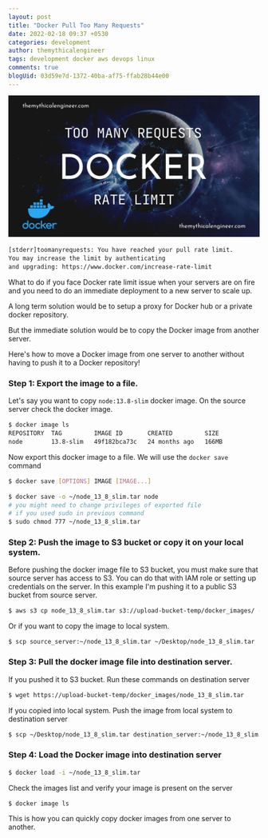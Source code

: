 ```yaml
---
layout: post
title: "Docker Pull Too Many Requests"
date: 2022-02-18 09:37 +0530
categories: development
author: themythicalengineer
tags: development docker aws devops linux
comments: true
blogUid: 03d59e7d-1372-40ba-af75-ffab28b44e00
---
```


![docker-pull-too-many-requests.webp](/assets/images/docker-pull-too-many-requests/docker-pull-too-many-requests.webp)

```bash
[stderr]toomanyrequests: You have reached your pull rate limit.
You may increase the limit by authenticating 
and upgrading: https://www.docker.com/increase-rate-limit
```

What to do if you face Docker rate limit issue when your servers are on fire and you need to do an immediate deployment to a new server to scale up.

A long term solution would be to setup a proxy for Docker hub or a private docker repository.

But the immediate solution would be to copy the Docker image from another server.

Here's how to move a Docker image from one server to another without having to push it to a Docker repository!


### Step 1: Export the image to a file.
Let's say you want to copy `node:13.8-slim` docker image. On the source server check the docker image.
```bash
$ docker image ls
REPOSITORY  TAG         IMAGE ID       CREATED         SIZE
node        13.8-slim   49f182bca73c   24 months ago   166MB
```
Now export this docker image to a file. We will use the `docker save` command
```bash
$ docker save [OPTIONS] IMAGE [IMAGE...]
```
```bash
$ docker save -o ~/node_13_8_slim.tar node
# you might need to change privileges of exported file
# if you used sudo in previous command
$ sudo chmod 777 ~/node_13_8_slim.tar
```

### Step 2: Push the image to S3 bucket or copy it on your local system.

Before pushing the docker image file to S3 bucket, you must make sure that source server has access to S3. You can do that with IAM role or setting up credentials on the server. In this example I'm pushing it to a public S3 bucket from source server.
```bash
$ aws s3 cp node_13_8_slim.tar s3://upload-bucket-temp/docker_images/ --acl public-read
```

Or if you want to copy the image to local system.
```
$ scp source_server:~/node_13_8_slim.tar ~/Desktop/node_13_8_slim.tar
```

### Step 3: Pull the docker image file into destination server.
If you pushed it to S3 bucket. Run these commands on destination server
```bash
$ wget https://upload-bucket-temp/docker_images/node_13_8_slim.tar
```

If you copied into local system. Push the image from local system to destination server
```bash
$ scp ~/Desktop/node_13_8_slim.tar destination_server:~/node_13_8_slim.tar
```

### Step 4: Load the Docker image into destination server
```bash
$ docker load -i ~/node_13_8_slim.tar
```
Check the images list and verify your image is present on the server
```
$ docker image ls
```

This is how you can quickly copy docker images from one server to another.
